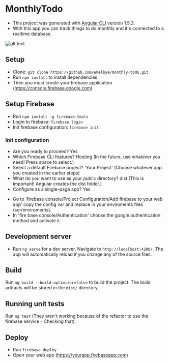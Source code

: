# MonthlyTodo

- This project was generated with [Angular CLI](https://github.com/angular/angular-cli) version 1.5.2.
- With this app you can track things to do monthly and it's connected to a realtime database.

![alt text](https://image.ibb.co/b9rnP6/todos.png)

## Setup

- Clone: `git clone https://github.com/emelbye/monthly-todo.git`
- Run `npm install` to install dependencies
- Then you must create your firebase application (https://console.firebase.google.com)

## Setup Firebase
- Run `npm install -g firebase-tools`
- Login to firebase: `firebase login`
- Init firebase configuration: `firebase init`

### Init configuration
* Are you ready to proceed? Yes
* Which Firebase CLI features? Hosting (In the future, use whatever you need! Press space to select.)
* Select a default Firebase project? 'Your Project' (Choose whatever app you created in the earlier steps)
* What do you want to use as your public directory? dist (This is important! Angular creates the dist folder.)
* Configure as a single-page app? Yes

- Go to 'firebase console/Project Configuration/Add firebase to your web app' copy the config var and replace in your enviroments files (scr/enviroments).
- In 'fire base console/Authentication' choose the google authentication method and activate it.

## Development server

- Run `ng serve` for a dev server. Navigate to `http://localhost:4200/`. The app will automatically reload if you change any of the source files.

## Build

Run `ng build --build-optimizer=false` to build the project. The build artifacts will be stored in the `dist/` directory.

## Running unit tests

Run `ng test` (They aren't working because of the refactor to use the firebase service - Checking that).

## Deploy

- Run `firebase deploy`
- Open your web app (https://yourapp.firebaseapp.com)
